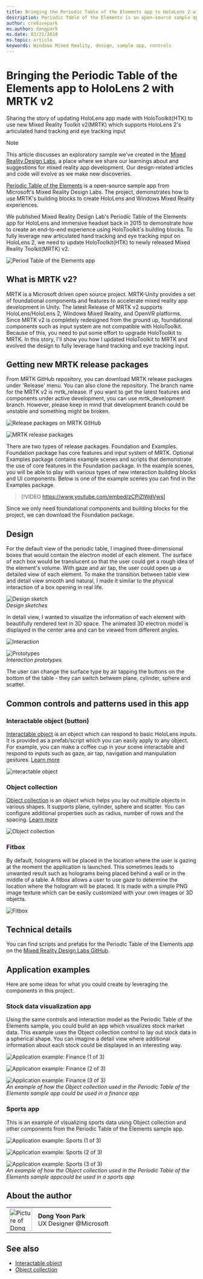 ```yaml
---
title: Bringing the Periodic Table of the Elements app to HoloLens 2 with MRTK v2
description: Periodic Table of the Elements is an open-source sample app from Microsoft's Mixed Reality Design Labs where you can learn how to lay out an array of objects in 3D space with various surface types using an Object collection.
author: cre8ivepark
ms.author: dongpark
ms.date: 03/21/2018
ms.topic: article
keywords: Windows Mixed Reality, design, sample app, controls
---
```




# Bringing the Periodic Table of the Elements app to HoloLens 2 with MRTK v2
Sharing the story of updating HoloLens app made with HoloToolkit(HTK) to use new Mixed Reality Toolkit v2(MRTK) which supports HoloLens 2's articulated hand tracking and eye tracking input

>[!NOTE]
>This article discusses an exploratory sample we’ve created in the [Mixed Reality Design Labs](https://github.com/Microsoft/MRDesignLabs_Unity), a place where we share our learnings about and suggestions for mixed reality app development. Our design-related articles and code will evolve as we make new discoveries.

[Periodic Table of the Elements](https://github.com/Microsoft/MRDesignLabs_Unity_PeriodicTable) is a open-source sample app from Microsoft's Mixed Reality Design Labs. The project, demonstrates how to use MRTK's building blocks to create HoloLens and Windows Mixed Reality experiences.

We published Mixed Reality Design Lab's Periodic Table of the Elements app for HoloLens and immersive headset back in 2015 to demonstrate how to create an end-to-end experience using HoloToolkit's building blocks. To fully leverage new articulated hand tracking and eye tracking input on HoloLens 2, we need to update HoloToolkit(HTK) to newly released Mixed Reality Toolkit(MRTK) v2.


![Period Table of the Elements app](images/640px-periodictable-hero.jpg)

## What is MRTK v2?

MRTK is a Microsoft driven open source project. MRTK-Unity provides a set of foundational components and features to accelerate mixed reality app development in Unity. The latest Release of MRTK v2 supports HoloLens/HoloLens 2, Windows Mixed Reality, and OpenVR platforms.
Since MRTK v2 is completely redesigned from the ground up, foundational components such as input system are not compatible with HoloToolkit. Because of this, you need to put some effort to upgrade HoloToolkit to MRTK. In this story, I'll show you how I updated HoloToolkit to MRTK and evolved the design to fully leverage hand tracking and eye tracking input.

## Getting new MRTK release packages

From MRTK GitHub repository, you can download MRTK release packages under 'Release' menu. You can also clone the repository. The branch name for the MRTK v2 is mrtk_release. If you want to get the latest features and components under active development, you can use mrtk_development branch. However, please keep in mind that development branch could be unstable and something might be broken.

![Release packages on MRTK GitHub]()

![MRTK release packages]()

There are two types of release packages. Foundation and Examples. Foundation package has core features and input system of MRTK. Optional Examples package contains example scenes and scripts that demonstrate the use of core features in the Foundation package. In the example scenes, you will be able to play with various types of new interaction building blocks and UI components. Below is one of the example scenes you can find in the Examples package.

>[!VIDEO https://www.youtube.com/embed/zCPiZlWdVws]

Since we only need foundational components and building blocks for the project, we can download the Foundation package.


## Design

For the default view of the periodic table, I imagined three-dimensional boxes that would contain the electron model of each element. The surface of each box would be translucent so that the user could get a rough idea of the element's volume. With gaze and air tap, the user could open up a detailed view of each element. To make the transition between table view and detail view smooth and natural, I made it similar to the physical interaction of a box opening in real life.

![Design sketch](images/640px-sketch20170406.jpg)<br>
*Design sketches*

In detail view, I wanted to visualize the information of each element with beautifully rendered text in 3D space. The animated 3D electron model is displayed in the center area and can be viewed from different angles.

![Interaction](images/640px-periodictable-interaction.jpg)

![Prototypes](images/640px-periodictable-prototypes.jpg)<br>
*Interaction prototypes*

The user can change the surface type by air tapping the buttons on the bottom of the table - they can switch between plane, cylinder, sphere and scatter.

## Common controls and patterns used in this app

### Interactable object (button)

[Interactable object](interactable-object.md) is an object which can respond to basic HoloLens inputs. It is provided as a prefab/script which you can easily apply to any object. For example, you can make a coffee cup in your scene interactable and respond to inputs such as gaze, air tap, navigation and manipulation gestures. [Learn more](interactable-object.md)

![nteractable object](images/640px-periodictable-interactableobject.jpg)

### Object collection

[Object collection](object-collection.md) is an object which helps you lay out multiple objects in various shapes. It supports plane, cylinder, sphere and scatter. You can configure additional properties such as radius, number of rows and the spacing. [Learn more](object-collection.md)

![Object collection](images/640px-periodictable-collections.jpg)

### Fitbox

By default, holograms will be placed in the location where the user is gazing at the moment the application is launched. This sometimes leads to unwanted result such as holograms being placed behind a wall or in the middle of a table. A fitbox allows a user to use gaze to determine the location where the hologram will be placed. It is made with a simple PNG image texture which can be easily customized with your own images or 3D objects.

![Fitbox](images/450px-periodictable-fitbox.jpg)

## Technical details

You can find scripts and prefabs for the Periodic Table of the Elements app on the [Mixed Reality Design Labs GitHub](https://github.com/Microsoft/MRDesignLabs_Unity_PeriodicTable).

## Application examples

Here are some ideas for what you could create by leveraging the components in this project.

### Stock data visualization app

Using the same controls and interaction model as the Periodic Table of the Elements sample, you could build an app which visualizes stock market data. This example uses the Object collection control to lay out stock data in a spherical shape. You can imagine a detail view where additional information about each stock could be displayed in an interesting way.

![Application example: Finance (1 of 3)](images/640px-periodictable-applicationexamples-finance1.jpg)

![Application example: Finance (2 of 3)](images/640px-periodictable-applicationexamples-finance2.jpg)

![Application example: Finance (3 of 3)](images/640px-periodictable-applicationexamples-finance3.jpg)<br>
*An example of how the Object collection used in the Periodic Table of the Elements sample app could be used in a finance app*

### Sports app

This is an example of visualizing sports data using Object collection and other components from the Periodic Table of the Elements sample app.

![Application example: Sports (1 of 3)](images/640px-periodictable-applicationexamples-sports0.jpg)

![Application example: Sports (2 of 3)](images/640px-periodictable-applicationexamples-sports1.jpg)

![Application example: Sports (3 of 3)](images/640px-periodictable-applicationexamples-sports3.jpg)<br>
*An example of how the Object collection used in the Periodic Table of the Elements sample appcould be used in a sports app*

## About the author

<table style="border-collapse:collapse" padding-left="0px">
<tr>
<td style="border-style: none" width="60px"><img alt="Picture of Dong Yoon Park" width="60" height="60" src="images/dongyoonpark.jpg"></td>
<td style="border-style: none"><b>Dong Yoon Park</b><br>UX Designer @Microsoft</td>
</tr>
</table>

## See also

* [Interactable object](interactable-object.md)
* [Object collection](object-collection.md)
